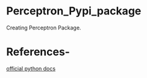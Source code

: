 # Perceptron_Pypi_package
Creating Perceptron Package.

# References-
[official python docs](https://packaging.python.org/tutorials/packaging-projects/)

